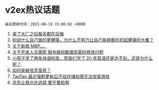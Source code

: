 # v2ex热议话题

`最后更新时间：2021-08-19 15:06:02 +0800`

1. [来了大厂之后每天都在后悔](https://www.v2ex.com/t/796673)
1. [别说什么自己做的更健康，为什么不努力让自己每顿都吃的起健康的大餐？](https://www.v2ex.com/t/796557)
1. [关于新款 MBP。。](https://www.v2ex.com/t/796627)
1. [关于开发人员离职 服务器和数据库密码修改问题](https://www.v2ex.com/t/796552)
1. [小孩子学了两年母语程度，而我们学了 20 年英语还是达不到，这是为什么呢？](https://www.v2ex.com/t/796682)
1. [如何突破信息茧房？](https://www.v2ex.com/t/796607)
1. [TapTap 最近强制更新后不给存储权限无法安装游戏](https://www.v2ex.com/t/796585)
1. [京东让我允许追踪
要不要脸啊](https://www.v2ex.com/t/796602)

